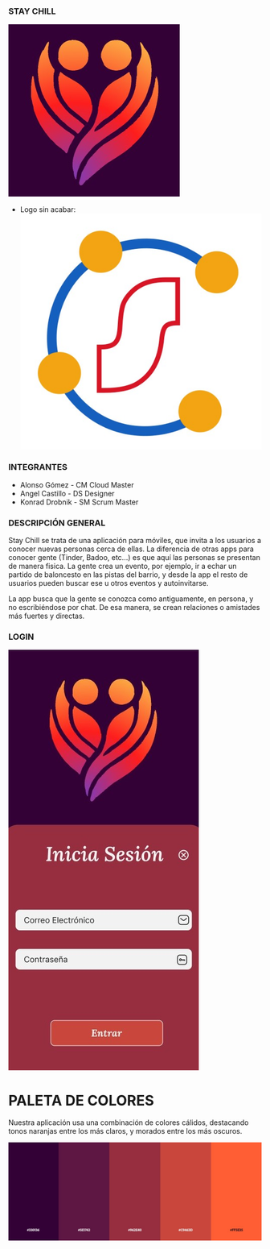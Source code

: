 ### STAY CHILL
![INICIO](imagenes/StayChill.jpg)

- Logo sin acabar:
![PREVIA](imagenes/logo_sinAcabar.jpg)


### INTEGRANTES
- Alonso Gómez - CM Cloud Master
- Angel Castillo - DS Designer
- Konrad Drobnik - SM Scrum Master


### DESCRIPCIÓN GENERAL
Stay Chill se trata de una aplicación para móviles, que invita a los usuarios a conocer nuevas personas cerca de ellas.
La diferencia de otras apps para conocer gente (Tinder, Badoo, etc...) es que aquí las personas se presentan de manera fisica. La gente crea un evento, por ejemplo, ir a echar un partido de baloncesto en las pistas del barrio, y desde la app el resto de usuarios pueden buscar ese u otros eventos y autoinvitarse.

La app busca que la gente se conozca como antiguamente, en persona, y no escribiéndose por chat. De esa manera, se crean relaciones o amistades más fuertes y directas.


### LOGIN
![INICIO](imagenes/IniciarSesion.jpg)


# PALETA DE COLORES
Nuestra aplicación usa una combinación de colores cálidos, destacando tonos naranjas entre los más claros, y morados entre los más oscuros.

![COLORES](imagenes/PaletaColores.jpg)